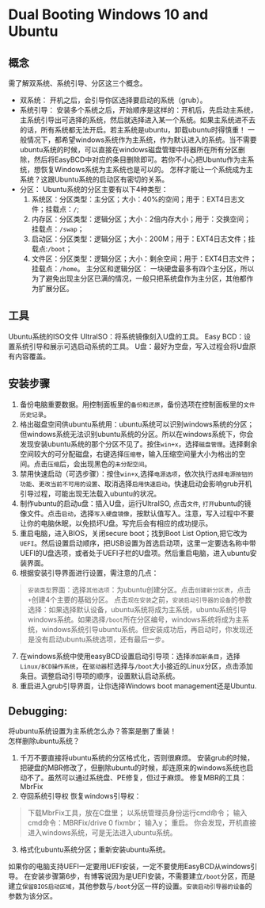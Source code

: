 # Dual Booting Windows 10 and Ubuntu
## 概念
需了解双系统、系统引导、分区这三个概念。
- 双系统：
开机之后，会引导你区选择要启动的系统（grub）。
- 系统引导：
安装多个系统之后，开始顺序是这样的：开机后，先启动主系统，主系统引导出可选择的系统，然后就选择进入某一个系统。如果主系统进不去的话，所有系统都无法开启。若主系统是ubuntu，卸载ubuntu时得慎重！
一般情况下，都希望windows系统作为主系统，作为默认进入的系统。当不需要ubuntu系统的时候，可以直接在windows磁盘管理中将器所在所有分区删除，然后将EasyBCD中对应的条目删除即可。若你不小心把Ubuntu作为主系统，想恢复Windows系统为主系统也是可以的。
怎样才能让一个系统成为主系统？这跟Ubuntu系统的启动区有密切的关系。
- 分区：
Ubuntu系统的分区主要有以下4种类型：
  1. 系统区：分区类型：主分区；大小：40%的空间；用于：EXT4日志文件；挂载点：`/`;
  2. 内存区：分区类型：逻辑分区；大小：2倍内存大小；用于：交换空间；挂载点：`/swap`；
  3. 启动区：分区类型：逻辑分区；大小：200M；用于：EXT4日志文件；挂载点:`/boot`；
  4. 文件区：分区类型：逻辑分区；大小：剩余空间；用于：EXT4日志文件；挂载点：`/home`。
主分区和逻辑分区：
一块硬盘最多有四个主分区，所以为了避免出现主分区已满的情况，一般只把系统盘作为主分区，其他都作为扩展分区。

## 工具
Ubuntu系统的ISO文件
UltraISO：将系统镜像刻入U盘的工具。
Easy BCD：设置系统引导和展示可选启动系统的工具。
U盘：最好为空盘，写入过程会将U盘原有内容覆盖。

## 安装步骤
1. 备份电脑重要数据。用控制面板里的`备份和还原`，备份选项在控制面板里的`文件历史记录`。
2. 格出磁盘空间供ubuntu系统用：ubuntu系统可以识别windows系统的分区；但windows系统无法识别ubuntu系统的分区。所以在windows系统下，你会发现安装ubuntu系统的那个分区不见了。按住`win+x`，选择`磁盘管理`。选择剩余空间较大的可分配磁盘，右键选择`压缩卷`，输入压缩空间量大小为格出的空间。点击`压缩`后，会出现黑色的`未分配空间`。
3. 禁用快速启动（可选步骤）：按住`win+x`,选择`电源选项`，依次执行`选择电源按钮的功能`、`更改当前不可用的设置`、取消选择`启用快速启动`。快速启动会影响grub开机引导过程，可能出现无法载入ubuntu的状况。
4. 制作ubuntu的启动u盘：插入U盘，运行UltraISO, 点击`文件`, `打开`ubuntu的镜像文件。点击`启动`，选择`写入硬盘镜像`，按默认值写入。注意，写入过程中不要让你的电脑休眠，以免损坏U盘。写完后会有相应的成功提示。
5. 重启电脑，进入BIOS，关闭secure boot；找到Boot List Option,把它改为`UEFI`。然后设置启动顺序，把USB设置为首选启动项，这里一定要选名称中带UEFI的U盘选项，或者处于UEFI子栏的U盘项。然后重启电脑，进入ubuntu安装界面。
6. 根据安装引导界面进行设置，需注意的几点：
> `安装类型`界面：选择`其他选项`：为ubuntu创建分区。点击`创建新分区表`，点击`+`创建4个主要的基础分区。
> 点击`现在安装`之前，`安装启动引导器的设备`的参数选择：如果选择默认设备，ubuntu系统将成为主系统，ubuntu系统引导windows系统。如果选择`/boot`所在分区编号，windows系统将成为主系统，windows系统引导ubuntu系统。但安装成功后，再启动时，你发现还是没有启动ubuntu系统选项，还有最后一步。
7. 在windows系统中使用easyBCD设置启动引导项：选择`添加新条目`，选择`Linux/BCD操作系统`，在`驱动器`栏选择与`/boot`大小接近的Linux分区，点击添加条目。调整启动引导项的顺序，设置默认启动系统。
8. 重启进入grub引导界面，让你选择Windows boot management还是Ubuntu.

## Debugging:
将ubuntu系统设置为主系统怎么办？答案是删了重装！  
怎样删除ubuntu系统？  
1. 千万不要直接将ubuntu系统的分区格式化，否则很麻烦。
安装grub的时候，把硬盘的MBR修改了，但删除ubuntu的时候，却连原来的windows系统也启动不了。虽然可以通过系统盘、PE修复，但过于麻烦。
修复MBR的工具： MbrFix
2. 夺回系统引导权
恢复windows引导权：
> 下载MbrFix工具，放在C盘里；
> 以系统管理员身份运行cmd命令；
> 输入cmd命令：MBRFix/drive 0 fixmbr；
> 输入y；
> 重启。
你会发现，开机直接进入windows系统，可是无法进入ubuntu系统。
3. 格式化ubuntu系统分区；重新安装ubuntu系统。

如果你的电脑支持UEFI一定要用UEFI安装，一定不要使用EasyBCD从windows引导。
在安装步骤第6步，有博客说因为是UEFI安装，不需要建立`/boot`分区，而是建立`保留BIOS启动区域`，其他参数与`/boot`分区一样的设置。`安装启动引导器的设备`的参数为该分区。